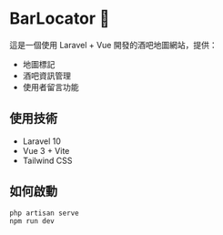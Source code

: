 # BarLocator 🍻

這是一個使用 Laravel + Vue 開發的酒吧地圖網站，提供：

- 地圖標記
- 酒吧資訊管理
- 使用者留言功能

## 使用技術
- Laravel 10
- Vue 3 + Vite
- Tailwind CSS

## 如何啟動
```bash
php artisan serve
npm run dev
